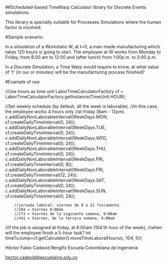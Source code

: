 
##Scheduled-based TimeWarp Calculator library for Discrete Events simulations.

This library is specially suitable for Processes Simulations where the human 
factor is involved. 

#Sample scenario:

In a simulation of a Workstatio W, at t=0, a man-made manufacturing which takes 
120 hours is going to start. The employee at W works from Monday to 
Friday, from 8:00 am to 12:00 and (after lunch) from 1:00p.m. to 5:00 p.m.

In a Discrete Simulation, a Time Warp would require to know, at what value of 't'
(in our or minutes) will be the manufacturing process finished?


#Example of use

//Use hours as time unit
LaborTimeCalculatorFactory cf = LaborTimeCalculatorFactory.getInstance(TimeUnit.HOUR);

//Set weekly schedule (by default, all the week is laborable). 
//In this case, the employee works 4 hours only 
//at friday (8am - 12pm).
c.addDailyNonLaborableInterval(WeekDays.MON, cf.createDailyTimeInterval(0, 24));
c.addDailyNonLaborableInterval(WeekDays.TUE, cf.createDailyTimeInterval(0, 24));
c.addDailyNonLaborableInterval(WeekDays.WED, cf.createDailyTimeInterval(0, 24));
c.addDailyNonLaborableInterval(WeekDays.THU, cf.createDailyTimeInterval(0, 24));
c.addDailyNonLaborableInterval(WeekDays.FRI, cf.createDailyTimeInterval(0, 8));
c.addDailyNonLaborableInterval(WeekDays.FRI, cf.createDailyTimeInterval(12, 24));
c.addDailyNonLaborableInterval(WeekDays.SAT, cf.createDailyTimeInterval(0, 24));
c.addDailyNonLaborableInterval(WeekDays.SUN, cf.createDailyTimeInterval(0, 24));

        //jornada laboral: viernes de 8 a 12 ?nicamente.
        //104 = Viernes 8:00am
        //273 = Viernes de la siguiente semana, 9:00am
        //441 = Viernes, de la tercera semana, 9:00am

//if the job is assigned at friday, at 8:00am (104'th hour of the week),
//when will the employee finish a 5-hour task?
int timeToJump=cf.getCalculator().moveTimeLaboralHours(c, 104, 5));





Héctor Fabio Cadavid Rengifo
Escuela Colombiana de Ingeniería


hector.cadavid@escuelaing.edu.co